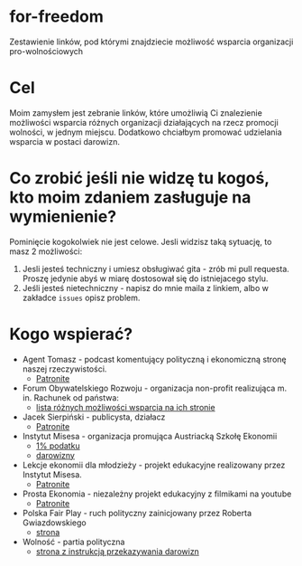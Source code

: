 # for-freedom
Zestawienie linków, pod którymi znajdziecie możliwość wsparcia organizacji pro-wolnościowych

# Cel
Moim zamysłem jest zebranie linków, które umożliwią Ci znalezienie możliwości wsparcia różnych organizacji działających na rzecz promocji wolności, w jednym miejscu. Dodatkowo chciałbym promować udzielania wsparcia w postaci darowizn.

# Co zrobić jeśli nie widzę tu kogoś, kto moim zdaniem zasługuje na wymienienie?
Pominięcie kogokolwiek nie jest celowe. Jesli widzisz taką sytuację, to masz 2 możliwości:
1. Jesli jesteś techniczny i umiesz obsługiwać gita - zrób mi pull requesta. Proszę jedynie abyś w miarę dostosował się do istniejacego stylu.
2. Jeśli jesteś nietechniczny - napisz do mnie maila z linkiem, albo w zakładce `issues` opisz problem.

# Kogo wspierać?

* Agent Tomasz - podcast komentujący polityczną i ekonomiczną stronę naszej rzeczywistości.
  * [Patronite](https://patronite.pl/agent)
* Forum Obywatelskiego Rozwoju - organizacja non-profit realizująca m. in. Rachunek od państwa:
  * [lista różnych możliwości wsparcia na ich stronie](https://for.org.pl/pl/wspieraj-nas)
* Jacek Sierpiński - publicysta, działacz
  * [Patronite](https://patronite.pl/sierp/)
* Instytut Misesa - organizacja promująca Austriacką Szkołę Ekonomii
  * [1% podatku](https://mises.pl/wsparcie/1-procent/)
  * [darowizny](https://mises.pl/wsparcie/darowizny/)
* Lekcje ekonomii dla młodzieży - projekt edukacyjne realizowany przez Instytut Misesa.
  * [Patronite](https://patronite.pl/LEM/)
* Prosta Ekonomia - niezależny projekt edukacyjny z filmikami na youtube
  * [Patronite](https://patronite.pl/prostaekonomia)
* Polska Fair Play - ruch polityczny zainicjowany przez Roberta Gwiazdowskiego
  * [strona](https://polskafairplay.org)
* Wolność - partia polityczna
  * [strona z instrukcją przekazywania darowizn](https://wolnosc.pl/wesprzyj-nas/)
